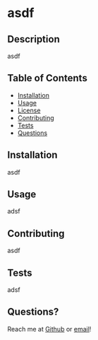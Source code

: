 # asdf 

  ## Description
  asdf

  ## Table of Contents

  * [Installation](#installation)
  * [Usage](#usage)
  * [License](#license)
  * [Contributing](#contributing)
  * [Tests](#tests)
  * [Questions](#questions)

  ## Installation
  asdf

  ## Usage
  adsf
  
  
  
  ## Contributing
  asdf

  ## Tests
  adsf

  ## Questions?
  Reach me at [Github](https://github.com/asdf) or [email](asdf)!
  